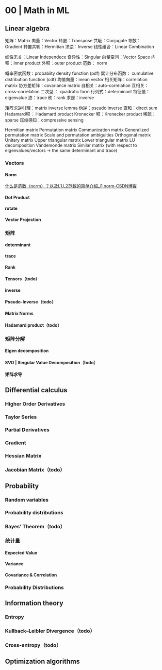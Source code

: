 # 00 | Math in ML


## Linear algebra

矩阵：Matrix
向量：Vector
转置：Transpose
共轭：Conjugate
导数：Gradient
转置共轭：Hermitian
求逆：Inverse
线性组合：Linear Combination 

线性无关：Linear Independece 
奇异性：Singular 
向量空间：Vector Space
内积：inner product
外积：outer product
范数： norm

概率密度函数：probabiity density function (pdf)
累计分布函数： cumulative distribution function (cdf)
均值向量：mean vector 
相关矩阵：correlation matrix
协方差矩阵：covariance matrix
自相关：auto-correlation
互相关：cross-correlation
二次型 ： quadratic form
行列式：determinant
特征值： eigenvalue
迹：trace
秩：rank
求逆：inverse


矩阵求逆引理：matrix inverse lemma
伪逆：pseudo inverse 
直和：direct sum
Hadamard积： Hadamard product 
Kronecker 积：Kronecker product 
稀疏：sparse 
压缩感知：compressive sensing 


Hermitian matrix
Permutation matrix
Communication matrix
Generalized permutation matrix 
Scale and permutation ambiguities 
Orthogonal matrix
Unitary matrix
Upper triangular matrix
Lower  triangular matrix 
LU decomposition 
Vandemonde matrix 
Similar matrix (with respect to eigenvalues/vectors -> the same determinant and trace)
### Vectors
#### Norm
[什么是范数（norm）？以及L1,L2范数的简单介绍\_l1 norm-CSDN博客](https://blog.csdn.net/qq_37466121/article/details/87855185)

#### Dot Product
#### rotate
#### Vector Projection

### 矩阵


#### determinant

#### trace

#### Rank

#### Tensors（todo）





#### inverse

#### Pseudo-Inverse（todo）



#### Matrix Norms

#### Hadamard product（todo）


### 矩阵分解
#### Eigen decomposition


#### SVD | Singular Value Decomposition（todo）


#### 矩阵求导


## Differential calculus
### Higher Order Derivatives

### Taylor Series

### Partial Derivatives


### Gradient

### Hessian Matrix

### Jacobian Matrix（todo）






## Probability
### Random variables
### Probability distributions
### Bayes’ Theorem（todo）

### 统计量
#### Expected Value
#### Variance
#### Covariance & Correlation

### Probability Distributions

## Information theory
### Entropy

### Kullback–Leibler Divergence（todo）

### Cross-entropy（todo）



## Optimization algorithms